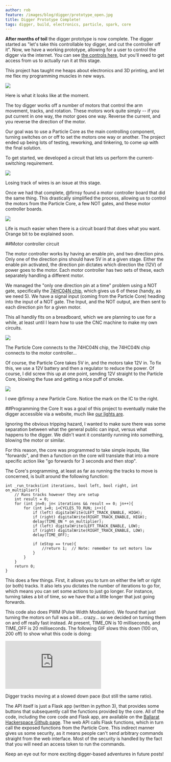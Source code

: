 ```yaml
---
author: rob
feature: /images/blog/digger/prototype_open.jpg
title: Digger Prototype Complete!
tags: digger, build, electronics, particle, spark, core
---
```


**After months of toil** the digger prototype is now complete.
The digger started as "let's take this controllable toy digger, and cut the controller off it".
Now, we have a working prototype, allowing for a user to control the digger via the internet.
You can see [the controls here](https://ballarathackerspace.org.au/digger/), but you'll need to get access from us to actually run it at this stage.

This project has taught me heaps about electronics and 3D printing, and let me flex my programming muscles in new ways.

<div class="col-sm-12 text-center">
    <img class="img-responsive img-center" src="/images/blog/digger/asis.jpg">
    <p class='text-center'>Here is what it looks like at the moment.</p>
</div>

The toy digger works off a number of motors that control the arm movement, tracks, and rotation.
These motors work quite simply -- if you put current in one way, the motor goes one way.
Reverse the current, and you reverse the direction of the motor.

Our goal was to use a Particle Core as the main controlling component, turning switches on or off to set the motors one way or another.
The project ended up being lots of testing, reworking, and tinkering, to come up with the final solution.

To get started, we developed a circuit that lets us perform the current-switching requirement.

<div class="text-center">
    <img class="img-responsive img-center" src="/images/blog/digger/v1.jpg">
    <p class='text-center'>Losing track of wires is an issue at this stage.</p>
</div>

Once we had that complete, @firnsy found a motor controller board that did the same thing.
This drastically simplified the process, allowing us to control the motors from the Particle Core, a few NOT gates, and these motor controller boards.

<div class="text-center">
    <img class="img-responsive img-center" src="/images/blog/digger/holderv1.jpg">
    <p class='text-center'>Life is much easier when there is a circuit board that does what you want. Orange bit to be explained soon.</p>
</div>

##Motor controller circuit

The motor controller works by having an enable pin, and two direction pins.
Only one of the direction pins should have 5V in at a given stage.
Either the enable pin activated, the direction pin dictates which direction the (12V) of power goes to the motor.
Each motor controller has two sets of these, each separately handling a different motor.

We managed the "only one direction pin at a time" problem using a NOT gate, specifically the [74HC04N chip](http://www.nxp.com/documents/data_sheet/74HC_HCT04.pdf), which gives us 6 of these (handy, as we need 5).
We have a signal input (coming from the Particle Core) heading into the input of a NOT gate. The Input, and the NOT output, are then sent to each direction pin for a given motor.

This all handily fits on a breadboard, which we are planning to use for a while, at least until I learn how to use the CNC machine to make my own circuits.

<div class="text-center">
    <img class="img-responsive img-center" src="/images/blog/digger/prototype_open.jpg">
    <p class='text-center'>The Particle Core connects to the 74HC04N chip, the 74HC04N chip connects to the motor controller...</p>
</div>

Of course, the Particle Core takes 5V in, and the motors take 12V in. To fix this, we use a 12V battery and then a regulator to reduce the power.
Of course, I did screw this up at one point, sending 12V straight to the Particle Core, blowing the fuse and getting a nice puff of smoke.

<div class="text-center">
    <img class="img-responsive img-center" src="/images/blog/digger/spark.jpg">
    <p class='text-center'>I owe @firnsy a new Particle Core. Notice the mark on the IC to the right.</p>
</div>


##Programming the Core
It was a goal of this project to eventually make the digger accessible via a website, much like [our lights are](http://pages.bhack.in/lifx/).

Ignoring the obvious tripping hazard, I wanted to make sure there was some separation between what the general public can input, versus what happens to the digger.
We didn't want it constantly running into something, blowing the motor or similar.

For this reason, the core was programmed to take simple inputs, like "forwards", and then a function on the core will translate that into a more specific action like "go forwards for 3 seconds and then stop".

The Core's programming, at least as far as running the tracks to move is concerned, is built around the following function:

    int _run_tracks(int iterations, bool left, bool right, int on_multiplier){
        // Runs tracks however they are setup
        int result = 0;
        for (int jn=0; jn< iterations && result == 0; jn++){
            for (int i=0; i<CYCLES_TO_RUN; i++){
                if (left) digitalWrite(LEFT_TRACK_ENABLE, HIGH);
                if (right) digitalWrite(RIGHT_TRACK_ENABLE, HIGH);
                delay(TIME_ON * on_multiplier);
                if (left) digitalWrite(LEFT_TRACK_ENABLE, LOW);
                if (right) digitalWrite(RIGHT_TRACK_ENABLE, LOW);
                delay(TIME_OFF);
        
                if (eStop == true){
                    //return 1;  // Note: remember to set motors low
                }
            }
        }
        return 0;
    }
    
This does a few things. First, it allows you to turn on either the left or right (or both) tracks. It also lets you dictates the number of iterations to go for, which means you can set some actions to just go longer. For instance, turning takes a bit of time, so we have that a little longer that just going forwards.

This code also does PWM (Pulse Width Modulation). We found that just turning the motors on full was a bit... crazy... so we decided on turning them on and off really fast instead. At present, TIME_ON is 10 milliseconds, and TIME_OFF is 20 milliseconds.
The following GIF slows this down (100 on, 200 off) to show what this code is doing:

<div class="text-center">
	<div class="video-container">
        <iframe src="https://www.youtube.com/embed/7D6kG-VsuDQ" frameborder="0" allowfullscreen=""></iframe>
      </div>
    <p class='text-center'>Digger tracks moving at a slowed down pace (but still the same ratio).</p>
</div>


The API itself is just a Flask app (written in python 3), that provides some buttons that subsequently call the functions provided by the core.
All of the code, including the core code and Flask app, are available on the [Ballarat Hackerspace Github page](https://github.com/ballarat-hackerspace/digger).
The web API calls Flask functions, which in turn call the exposed functions from the Particle Core.
This indirect manner gives us some security, as it means people can't send arbitrary commands straight from the web interface.
Most of the security is handled by the fact that you will need an access token to run the commands.

Keep an eye out for more exciting digger-based adventures in future posts!
